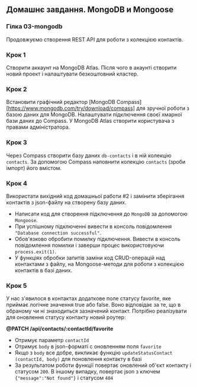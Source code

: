 ## Домашнє завдання. MongoDB и Mongoose

### Гілка 03-mongodb

Продовжуємо створення REST API для роботи з колекцією контактів.

### Крок 1

Створити аккаунт на MongoDB Atlas. Після чого в акаунті створити новий проект і налаштувати безкоштовний кластер.

### Крок 2

Встановити графічний редактор [MongoDB Compass][https://www.mongodb.com/try/download/compass] для зручної роботи з базою даних для MongoDB. Налаштувати підключення своєї хмарної бази даних до Compass. У MongoDB Atlas створити користувача з правами адміністратора.

### Крок 3

Через Compass створити базу даних `db-contacts` і в ній колекцію `contacts`. За допомогою Compass наповнити колекцію `contacts` (зроби імпорт) його вмістом.

### Крок 4

Використати вихідний код домашньої работи #2 і замінити зберігання контактів з json-файлу на створену базу даних.

- Написати код для створення підключення до `MongoDB` за допомогою `Mongoose`.
- При успішному підключенні вивести в консоль повідомлення `"Database connection successful"`.
- Обов'язково обробити помилку підключення. Вивести в консоль повідомлення помилки і заверши процес використовуючи `process.exit(1)`.
- У функціях обробки запитів заміни код CRUD-операцій над контактами з файлу, на Mongoose-методи для роботи з колекцією контактів в базі даних.

### Крок 5

У нас з'явилося в контактах додаткове поле статусу favorite, яке приймає логічне значення true або false. Воно відповідає за те, що в обраному чи ні знаходиться зазначений контакт. Потрібно реалізувати для оновлення статусу контакту новий роутер:

**@PATCH /api/contacts/:contactId/favorite**

- Отримує параметр `contactId`
- Отримує `body` в json-форматі c оновленням поля `favorite`
- Якщо з `body` все добре, викликає функцію `updateStatusContact (contactId, body)` для поновлення контакту в базі
- За результатом роботи функції повертає оновлений об'єкт контакту і статусом `200`. В іншому випадку, повертає json з ключем `{"message":"Not found"}` і статусом `404`

